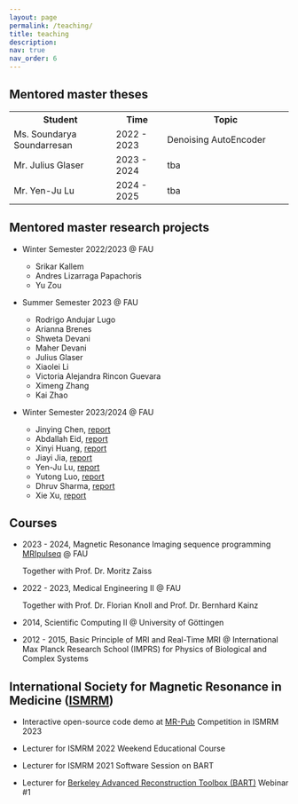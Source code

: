 ```yaml
---
layout: page
permalink: /teaching/
title: teaching
description:
nav: true
nav_order: 6
---
```


## Mentored master theses

<table>
    <tr>
        <th style="width: 300px;">Student</th>
        <th style="width: 150px;">Time</th>
        <th style="width: 450px;">Topic</th>
    </tr>
    <tr>
        <td>Ms. Soundarya Soundarresan</td>
        <td>2022 - 2023</td>
        <td>Denoising AutoEncoder</td>
    </tr>
    <tr>
        <td>Mr. Julius Glaser</td>
        <td>2023 - 2024</td>
        <td>tba</td>
    </tr>
    <tr>
        <td>Mr. Yen-Ju Lu</td>
        <td>2024 - 2025</td>
        <td>tba</td>
    </tr>
</table>

## Mentored master research projects

- Winter Semester 2022/2023 @ FAU

  - Srikar Kallem
  - Andres Lizarraga Papachoris
  - Yu Zou

- Summer Semester 2023 @ FAU

  - Rodrigo Andujar Lugo
  - Arianna Brenes
  - Shweta Devani
  - Maher Devani
  - Julius Glaser
  - Xiaolei Li
  - Victoria Alejandra Rincon Guevara
  - Ximeng Zhang
  - Kai Zhao

- Winter Semester 2023/2024 @ FAU
  - Jinying Chen, [report](/assets/teaching/cip/2023ws_chen_jinying.pdf)
  - Abdallah Eid, [report](/assets/teaching/cip/2023ws_eid_abdallah.pdf)
  - Xinyi Huang, [report](/assets/teaching/cip/2023ws_huang_xinyi.pdf)
  - Jiayi Jia, [report](/assets/teaching/cip/2023ws_jia_jiayi.pdf)
  - Yen-Ju Lu, [report](/assets/teaching/cip/2023ws_lu_yenju.pdf)
  - Yutong Luo, [report](/assets/teaching/cip/2023ws_luo_yutong.pdf)
  - Dhruv Sharma, [report](/assets/teaching/cip/2023ws_sharma_dhruv.pdf)
  - Xie Xu, [report](/assets/teaching/cip/2023ws_xie_xu.pdf)

## Courses

- 2023 - 2024, Magnetic Resonance Imaging sequence programming [MRIpulseq](https://github.com/mzaiss/MRTwin_pulseq) @ FAU

  Together with Prof. Dr. Moritz Zaiss

- 2022 - 2023, Medical Engineering II @ FAU

  Together with Prof. Dr. Florian Knoll and Prof. Dr. Bernhard Kainz

- 2014, Scientific Computing II @ University of Göttingen

- 2012 - 2015, Basic Principle of MRI and Real-Time MRI @ International Max Planck Research School (IMPRS) for Physics of Biological and Complex Systems

## International Society for Magnetic Resonance in Medicine ([ISMRM](https://www.ismrm.org/))

- Interactive open-source code demo at [MR-Pub](https://ismrm.github.io/mrpub/) Competition in ISMRM 2023

- Lecturer for ISMRM 2022 Weekend Educational Course

- Lecturer for ISMRM 2021 Software Session on BART

- Lecturer for [Berkeley Advanced Reconstruction Toolbox (BART)](https://github.com/mrirecon/bart) Webinar #1
